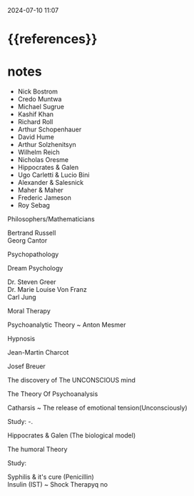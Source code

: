 2024-07-10  11:07
# {{references}} 
# notes

- Nick Bostrom  
- Credo Muntwa  
- Michael Sugrue  
- Kashif Khan  
- Richard Roll  
- Arthur Schopenhauer  
- David Hume  
- Arthur Solzhenitsyn  
- Wilhelm Reich  
- Nicholas Oresme  
- Hippocrates & Galen  
- Ugo Carletti & Lucio Bini  
- Alexander & Salesnick  
- Maher & Maher  
- Frederic Jameson  
- Roy Sebag

Philosophers/Mathematicians

Bertrand Russell  
Georg Cantor

Psychopathology

Dream Psychology

Dr. Steven Greer  
Dr. Marie Louise Von Franz  
Carl Jung

Moral Therapy  
  
Psychoanalytic Theory ~ Anton Mesmer  
  
Hypnosis  
  
Jean-Martin Charcot  
  
Josef Breuer  
  
The discovery of The UNCONSCIOUS mind  
  
The Theory Of Psychoanalysis  
  
Catharsis ~ The release of emotional tension(Unconsciously)

Study:  -.

Hippocrates & Galen (The biological model)
  
The humoral Theory

  
Study:  
  
Syphilis & it's cure (Penicillin)  
Insulin (IST) ~ Shock Therapyq no